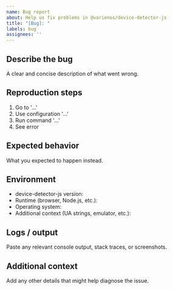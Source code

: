 ```yaml
---
name: Bug report
about: Help us fix problems in @varienos/device-detector-js
title: "[Bug]: "
labels: bug
assignees: ''
---
```


## Describe the bug
A clear and concise description of what went wrong.

## Reproduction steps
1. Go to '...'
2. Use configuration '...'
3. Run command '...'
4. See error

## Expected behavior
What you expected to happen instead.

## Environment
- device-detector-js version: 
- Runtime (browser, Node.js, etc.): 
- Operating system: 
- Additional context (UA strings, emulator, etc.): 

## Logs / output
Paste any relevant console output, stack traces, or screenshots.

## Additional context
Add any other details that might help diagnose the issue.
